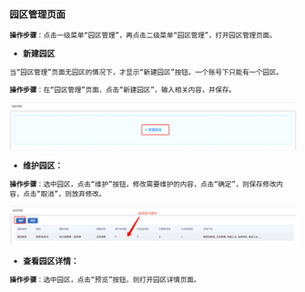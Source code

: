 ### 园区管理页面

**`操作步骤`**`：点击一级菜单“园区管理”，再点击二级菜单“园区管理”，打开园区管理页面。`

* **新建园区**

`当“园区管理”页面无园区的情况下，才显示“新建园区”按钮。一个账号下只能有一个园区。`

**`操作步骤`**`：在“园区管理”页面，点击“新建园区”，输入相关内容，并保存。`

![](/assets/xjyq.png)

* **维护园区：**

**`操作步骤`**`：选中园区，点击“维护”按钮，修改需要维护的内容，点击“确定”，则保存修改内容，点击“取消”，则放弃修改。`

![](/assets/yqwh.png)

* **查看园区详情：**

**`操作步骤`**`：选中园区，点击“预览”按钮，则打开园区详情页面。`

